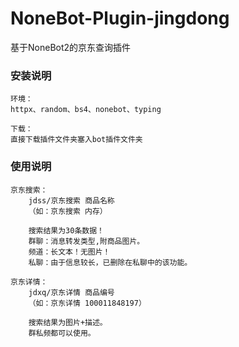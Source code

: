 # NoneBot-Plugin-jingdong
基于NoneBot2的京东查询插件

### 安装说明
```
环境：
httpx、random、bs4、nonebot、typing

下载：  
直接下载插件文件夹塞入bot插件文件夹
```

### 使用说明
```
京东搜索：
    jdss/京东搜索 商品名称
    （如：京东搜索 内存）
    
    搜索结果为30条数据！
    群聊：消息转发类型,附商品图片。
    频道：长文本！无图片！
    私聊：由于信息较长，已删除在私聊中的该功能。

京东详情：
    jdxq/京东详情 商品编号
    （如：京东详情 100011848197）
    
    搜索结果为图片+描述。
    群私频都可以使用。
```
